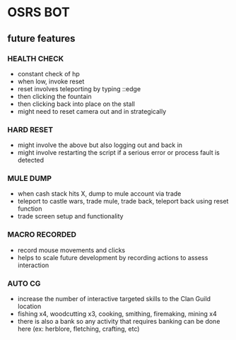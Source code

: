 # OSRS BOT

## future features

### HEALTH CHECK

- constant check of hp
- when low, invoke reset
- reset involves teleporting by typing ::edge
- then clicking the fountain
- then clicking back into place on the stall
- might need to reset camera out and in strategically

### HARD RESET

- might involve the above but also logging out and back in
- might involve restarting the script if a serious error or process fault is detected

### MULE DUMP

- when cash stack hits X, dump to mule account via trade
- teleport to castle wars, trade mule, trade back, teleport back using reset function
- trade screen setup and functionality

### MACRO RECORDED

- record mouse movements and clicks
- helps to scale future development by recording actions to assess interaction

### AUTO CG
  
- increase the number of interactive targeted skills to the Clan Guild location
- fishing x4, woodcutting x3, cooking, smithing, firemaking, mining x4 
- there is also a bank so any activity that requires banking can be done here (ex: herblore, fletching, crafting, etc)